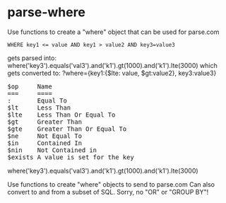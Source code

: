 # parse-where

Use functions to create a "where" object that can be used for parse.com

    WHERE key1 <= value AND key1 > value2 AND key3=value3
gets parsed into:
    where('key3').equals('val3').and('k1').gt(1000).and('k1').lte(3000)
which gets converted to:
    ?where={key1:{$lte: value, $gt:value2}, key3:value3}


<pre>
$op 	Name
=== 	====
:   	Equal To
$lt 	Less Than
$lte	Less Than Or Equal To
$gt 	Greater Than
$gte	Greater Than Or Equal To
$ne 	Not Equal To
$in 	Contained In
$nin	Not Contained in
$exists	A value is set for the key
</pre>

where('key3').equals('val3').and('k1').gt(1000).and('k1').lte(3000)

Use functions to create "where" objects to send to parse.com
Can also convert to and from a subset of SQL. Sorry, no "OR" or "GROUP BY"!
